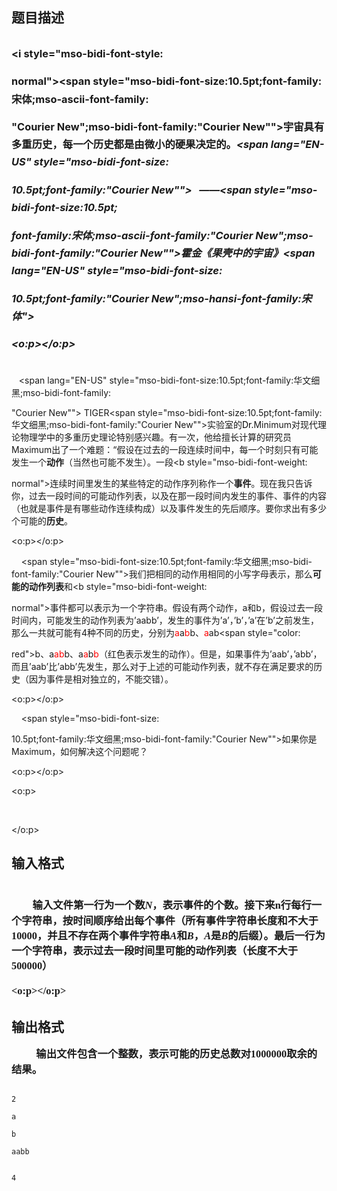 ## 题目描述

<h2 align="center" style="text-align:center"></h2> 
<h3 style="margin-top:6.0pt;margin-right:0cm;margin-bottom:0cm;margin-left:

0cm;margin-bottom:.0001pt;line-height:172%"><br> <i style="mso-bidi-font-style:

normal"><span style="mso-bidi-font-size:10.5pt;font-family:宋体;mso-ascii-font-family:

"Courier New";mso-bidi-font-family:"Courier New"">宇宙具有多重历史，每一个历史都是由微小的硬果决定的。</span></i><i style="mso-bidi-font-style:normal"><span lang="EN-US" style="mso-bidi-font-size:

10.5pt;font-family:"Courier New""><span style="mso-spacerun:yes">   </span>——</span></i><i style="mso-bidi-font-style:normal"><span style="mso-bidi-font-size:10.5pt;

font-family:宋体;mso-ascii-font-family:"Courier New";mso-bidi-font-family:"Courier New"">霍金《果壳中的宇宙》</span></i><i style="mso-bidi-font-style:normal"><span lang="EN-US" style="mso-bidi-font-size:

10.5pt;font-family:"Courier New";mso-hansi-font-family:宋体">
   <o:p></o:p></span></i></h3> 
<p class="MsoNormal" style="text-indent:21.0pt"><i><br> </i><span lang="EN-US" style="mso-bidi-font-size:10.5pt;

font-family:"Courier New""><span style="mso-spacerun:yes">   </span></span><span lang="EN-US" style="mso-bidi-font-size:10.5pt;font-family:华文细黑;mso-bidi-font-family:

"Courier New""><span style="mso-spacerun:yes"> </span>TIGER</span><span style="mso-bidi-font-size:10.5pt;font-family:华文细黑;mso-bidi-font-family:"Courier New"">实验室的<span lang="EN-US" style="color:black">Dr.</span><span lang="EN-US">Minimum</span>对现代理论物理学中的多重历史理论特别感兴趣。有一次，他给擅长计算的研究员<span lang="EN-US">Maximum</span>出了一个难题：<span lang="EN-US">“</span>假设在过去的一段连续时间中，每一个时刻只有可能发生一个<b style="mso-bidi-font-weight:normal">动作</b>（当然也可能不发生）。一段<b style="mso-bidi-font-weight:

normal">连续时间</b>里发生的某些特定的动作序列称作一个<b style="mso-bidi-font-weight:normal">事件</b>。现在我只告诉你，过去一段时间的可能动作列表，以及在那一段时间内发生的事件、事件的内容（也就是事件是有哪些动作连续构成）以及事件发生的先后顺序。要你求出有多少个可能的<b style="mso-bidi-font-weight:normal">历史</b>。<span lang="EN-US">
   <o:p></o:p></span></span></p> 
<p class="MsoNormal"><span lang="EN-US" style="mso-bidi-font-size:10.5pt;

font-family:华文细黑;mso-bidi-font-family:"Courier New""><span style="mso-spacerun:yes"> </span><span style="mso-spacerun:yes">   </span></span><span style="mso-bidi-font-size:10.5pt;font-family:华文细黑;mso-bidi-font-family:"Courier New"">我们把相同的动作用相同的小写字母表示，那么<b style="mso-bidi-font-weight:normal">可能的动作列表</b>和<b style="mso-bidi-font-weight:

normal">事件</b>都可以表示为一个字符串。假设有两个动作，<span lang="EN-US">a</span>和<span lang="EN-US">b</span>，假设过去一段时间内，可能发生的动作列表为<span lang="EN-US">’aabb’</span>，发生的事件为<span lang="EN-US">’a’</span>，<span lang="EN-US">’b’</span>，<span lang="EN-US">’a’</span>在<span lang="EN-US">’b’</span>之前发生，那么一共就可能有<span lang="EN-US">4</span>种不同的历史，分别为<span lang="EN-US" style="color:red">a</span><span lang="EN-US">a<span style="color:red">b</span>b</span>、<span lang="EN-US" style="color:red">a</span><span lang="EN-US">ab<span style="color:

red">b</span></span>、<span lang="EN-US">a<span style="color:red">ab</span>b</span>、<span lang="EN-US">a<span style="color:red">a</span>b<span style="color:red">b</span></span>（红色表示发生的动作）。但是，如果事件为<span lang="EN-US">’aab’</span>，<span lang="EN-US">’abb’</span>，而且<span lang="EN-US">’aab’</span>比<span lang="EN-US">’abb’</span>先发生，那么对于上述的可能动作列表，就不存在满足要求的历史（因为事件是相对独立的，不能交错）。<span lang="EN-US">
   <o:p></o:p></span></span></p> 
<p class="MsoNormal"><span lang="EN-US" style="mso-bidi-font-size:10.5pt;

font-family:华文细黑;mso-bidi-font-family:"Courier New""><span style="mso-spacerun:yes">    </span></span><span style="mso-bidi-font-size:

10.5pt;font-family:华文细黑;mso-bidi-font-family:"Courier New"">如果你是<span lang="EN-US">Maximum</span>，如何解决这个问题呢？<span lang="EN-US">
   <o:p></o:p></span></span></p> 
<p class="MsoNormal"><span lang="EN-US">
  <o:p>
    
  </o:p></span></p> 
<h3 style="margin:0cm;margin-bottom:.0001pt;line-height:172%"></h3> 
<p></p>

## 输入格式

<h3 style="margin-top: 0cm; margin-right: 0cm; margin-left: 0cm; margin-bottom: 0.0001pt; line-height: 24px; "><br> <span lang="EN-US" style="font-family: 'Courier New'; "><span>   </span></span><span lang="EN-US" style="font-family: 华文细黑; "><span> </span></span><span style="font-family: 华文细黑; ">输入文件第一行为一个数<i><span lang="EN-US">N</span></i>，表示事件的个数。接下来<span lang="EN-US">n</span>行每行一个字符串，按时间顺序给出每个事件（所有事件字符串长度和不大于<span lang="EN-US">10000</span>，并且不存在两个事件字符串<i><span lang="EN-US">A</span></i>和<i><span lang="EN-US">B</span></i>，<i><span lang="EN-US">A</span></i>是<i><span lang="EN-US">B</span></i>的后缀）。最后一行为一个字符串，表示过去一段时间里可能的动作列表（长度不大于<span lang="EN-US">500000</span>）<span lang="EN-US">
   <o:p></o:p></span></span></h3> 
<h3 style="margin-top: 0cm; margin-right: 0cm; margin-left: 0cm; margin-bottom: 0.0001pt; line-height: 24px; "></h3> 
<p class="MsoNormal"></p> 
<p></p>

## 输出格式

<h3 style="margin-top: 0cm; margin-right: 0cm; margin-left: 0cm; margin-bottom: 0.0001pt; line-height: 24px; "><span lang="EN-US" style="font-family: 'Courier New'; "><span>    </span></span><span style="font-family: 华文细黑; ">输出文件包含一个整数，表示可能的历史总数对<span lang="EN-US">1000000</span>取余的结果。</span></h3> 
<p></p>

```input1
2
a
b
aabb
```
```output1
4
```
